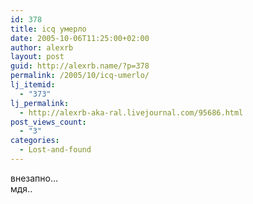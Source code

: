 ```yaml
---
id: 378
title: icq умерло
date: 2005-10-06T11:25:00+02:00
author: alexrb
layout: post
guid: http://alexrb.name/?p=378
permalink: /2005/10/icq-umerlo/
lj_itemid:
  - "373"
lj_permalink:
  - http://alexrb-aka-ral.livejournal.com/95686.html
post_views_count:
  - "3"
categories:
  - Lost-and-found
---
```

внезапно&#8230;  
мдя..